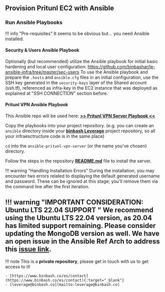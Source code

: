## Provision Pritunl EC2 with Ansible

### Run Ansible Playbooks

!!! info "Pre-requisites"
    It seems to be obvious but... you need Ansible installed.

#### Security & Users Ansible Playbook

Optionally (but recommended) utilize the Ansible playbook for initial basic hardening and local user configuration:
https://github.com/binbashar/le-ansible-infra/tree/master/sec-users
To use the Ansible playbook and prepare the `.hosts` and `ansible.cfg` files in an initial configuration, 
use the SSH key generated in the `security-keys` layer of the Shared account (ssh.tf), referenced as infra-key in the
EC2 instance that was deployed as explained at "SSH CONNECTION" section before.
    
#### Pritunl VPN Ansible Playbook

This Ansible repo will be used here: **[>> Pritunl VPN Server Playbook <<](https://github.com/binbashar/le-ansible-infra/tree/master/vpn-pritunl)**

Copy the playbooks into your project repository. (e.g. you can create an `ansible` directory inside your [**binbash Leverage**](https://leverage.binbash.co/) project repository, so all your infraesctructure code is in the same place)

`cd` into the `ansible-pritunl-vpn-server` (or the name you've chosen) directory.

Follow the steps in the repository [**README.md**](https://github.com/binbashar/le-ansible-infra/blob/master/vpn-pritunl/README.md) file to install the server.

!!! warning "Handling Installation Errors" 
    During the installation, you may encounter two errors related to displaying the default generated username and
    password. These can be ignored at this stage; you'll remove them via the command line after the first iteration. 

!!! warning "IMPORTANT CONSIDERATION: Ubuntu LTS 22.04 SUPPORT "
    We recommend using the Ubuntu LTS 22.04 version, as 20.04 has limited support remaining. 
    Please consider updating the MongoDB version as well. We have an open issue in the Ansible Ref Arch to address this [issue link](https://github.com/binbashar/le-ansible-infra/issues/74).
---
!!! note
    This is a **private repository**, please get in touch with us to get access to it!<br />
    
    - [https://www.binbash.co/es/contact](https://www.binbash.co/es/contact){:target="_blank"}
    - [leverage@binbash.co](mailto:leverage@binbash.co)